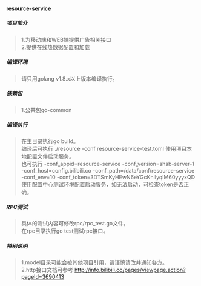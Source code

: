 #### resource-service

##### 项目简介
> 1.为移动端和WEB端提供广告相关接口  
> 2.提供在线热数据配置和加载  

##### 编译环境
> 请只用golang v1.8.x以上版本编译执行。  

##### 依赖包
> 1.公共包go-common  

##### 编译执行
> 在主目录执行go build。  
> 编译后可执行 ./resource -conf resource-service-test.toml 使用项目本地配置文件启动服务。  
> 也可执行 -conf_appid=resource-service -conf_version=shsb-server-1 -conf_host=config.bilibili.co -conf_path=/data/conf/resource-service -conf_env=10 -conf_token=3DTSmKyHEwN6eYGcKhlIyqIM60yyyxQD 使用配置中心测试环境配置启动服务，如无法启动，可检查token是否正确。  

##### RPC测试
> 具体的测试内容可修改rpc/rpc_test.go文件。  
> 在rpc目录执行go test测试rpc接口。  

##### 特别说明
> 1.model目录可能会被其他项目引用，请谨慎请改并通知各方。  
> 2.http接口文档可参考 http://info.bilibili.co/pages/viewpage.action?pageId=3690413  